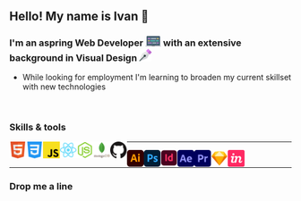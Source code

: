 ## Hello! My name is Ivan 👋

### I'm an aspring Web Developer <img alt="laptop icon" width="28px" src="/images/laptop.svg" /> with an extensive background in Visual Design <img alt="Pen tool" width="22px" src="/images/pen.svg" />

- While looking for employment I'm learning to broaden my current skillset with new technologies

<br>

### Skills & tools
<img align="left" alt="Skill - HTML5" width="30px" src="images/html5.svg" />
<img align="left" alt="Skill - CSS3" width="30px" src="images/css3.svg" />
<img align="left" alt="Skill - Javascript" width="30px" src="images/javascript.svg" />
<img align="left" alt="Skill - React" width="30px" src="images/react.svg" />
<img align="left" alt="Skill - NodeJs" width="30px" src="images/node-js.svg" />
<img align="left" alt="Skill - Mongo Db" width="30px" src="images/mongodb.svg" />
<img align="left" alt="Skill - Github" width="30px" src="images/github.svg" />


---

<img align="left" alt="Skill - Illustrator" width="30px" src="images/illustrator.svg" />
<img align="left" alt="Skill - Photoshop" width="30px" src="images/photoshop.svg" />
<img align="left" alt="Skill - InDesign" width="30px" src="images/indesign.svg" />
<img align="left" alt="Skill - After Effects" width="30px" src="images/aftereffects.svg" />
<img align="left" alt="Skill - Premiere Pro" width="30px" src="images/premiere.svg" />
<img align="left" alt="Skill - Sketch App" width="30px" src="images/sketch.svg" />
<img align="left" alt="Skill - Invision App" width="30px" src="images/invision.svg" />

<br>

---

### Drop me a line
